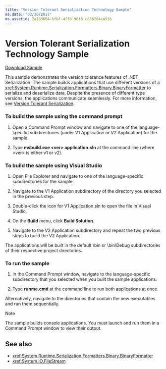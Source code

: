 ```yaml
---
title: "Version Tolerant Serialization Technology Sample"
ms.date: "03/30/2017"
ms.assetid: 2a183664-bfbf-4ff0-96f6-c836284ea916
---
```

# Version Tolerant Serialization Technology Sample
[Download Sample](https://download.microsoft.com/download/4/7/B/47B2164C-E780-4B10-8DE4-2CB5B886E0A6/Technologies/Serialization/Runtime%20Serialization/VTS.zip.exe)  
  
 This sample demonstrates the version tolerance features of .NET Serialization. The sample builds applications that use different versions of a <xref:System.Runtime.Serialization.Formatters.Binary.BinaryFormatter> to serialize and deserialize data. Despite the presence of different type versions, the applications communicate seamlessly. For more information, see [Version Tolerant Serialization](../../../docs/standard/serialization/version-tolerant-serialization.md).  
  
### To build the sample using the command prompt  
  
1. Open a Command Prompt window and navigate to one of the language-specific subdirectories (under V1 Application or V2 Application) for the sample.  
  
2. Type **msbuild.exe \<ver> application.sln** at the command line (where \<ver> is either v1 or v2).  
  
### To build the sample using Visual Studio  
  
1. Open File Explorer and navigate to one of the language-specific subdirectories for the sample.  
  
2. Navigate to the V1 Application subdirectory of the directory you selected in the previous step.  
  
3. Double-click the icon for V1 Application.sln to open the file in Visual Studio.  
  
4. On the **Build** menu, click **Build Solution**.  
  
5. Navigate to the V2 Application subdirectory and repeat the two previous steps to build the V2 Application.  
  
 The applications will be built in the default \bin or \bin\Debug subdirectories of their respective project directories.  
  
### To run the sample  
  
1. In the Command Prompt window, navigate to the language-specific subdirectory that you selected when you built the sample applications.  
  
2. Type **runme.cmd** at the command line to run both applications at once.  
  
 Alternatively, navigate to the directories that contain the new executables and run them sequentially.  
  
> [!NOTE]
>  The sample builds console applications. You must launch and run them in a Command Prompt window to view their output.  
  
## See also

- <xref:System.Runtime.Serialization.Formatters.Binary.BinaryFormatter>
- <xref:System.IO.FileStream>

